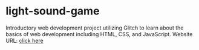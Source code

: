 # light-sound-game
Introductory web development project utilizing Glitch to learn about the basics of web development including HTML, CSS, and JavaScript.
Website URL: [click here](light-soundgame.glitch.me)
